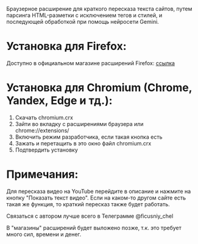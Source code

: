 Браузерное расширение для краткого пересказа текста сайтов, путем парсинга HTML-разметки с исключением тегов и стилей, и последующей обработкой при помощь нейросети Gemini.

# Установка для Firefox:

Доступно в официальном магазине расширений Firefox: [ссылка](https://addons.mozilla.org/ru/firefox/addon/neuro-reworker/)


# Установка для Chromium (Chrome, Yandex, Edge и тд.):

1. Скачать chromium.crx 
2. Зайти во вкладку с расширениями браузера или chrome://extensions/
3. Включить режим разработчика, если такая кнопка есть
4. Зажать и перетащить в это окно файл chromium.crx 
5. Подтвердить установку


# Примечания:

Для пересказа видео на YouTube перейдите в описание и нажмите на кнопку "Показать текст видео". Если на каком-то другом сайте есть такая же функция, то краткий пересказ также будет работать.

Связаться с автором лучше всего в Телеграмме @ficusniy_chel

В "магазины" расширений будет выложено позже, т.к. это требует много сил, времени и денег.


